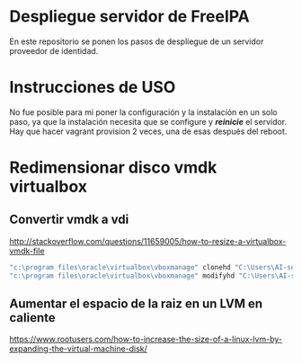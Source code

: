 # Despliegue servidor de FreeIPA

En este repositorio se ponen los pasos de despliegue de un servidor proveedor de identidad.

# Instrucciones de USO
No fue posible para mi poner la configuración y la instalación en un solo paso,
ya que la instalación necesita que se configure y ***reinicie*** el servidor.
Hay que hacer vagrant provision 2 veces, una de esas después del reboot.

# Redimensionar disco vmdk virtualbox
## Convertir vmdk a vdi
http://stackoverflow.com/questions/11659005/how-to-resize-a-virtualbox-vmdk-file
```bash
"c:\program files\oracle\virtualbox\vboxmanage" clonehd "C:\Users\AI-servidor\VirtualBox VMs\Drupal\Drupal-disk1.vmdk" "C:\Users\AI-servidor\VirtualBox VMs\Drupal\Drupal-disk1.vdi" --format VDI
"c:\program files\oracle\virtualbox\vboxmanage" modifyhd "C:\Users\AI-servidor\VirtualBox VMs\Drupal\Drupal-disk1.vdi" --resize 30720
```
## Aumentar el espacio de la raiz en un LVM en caliente
https://www.rootusers.com/how-to-increase-the-size-of-a-linux-lvm-by-expanding-the-virtual-machine-disk/

